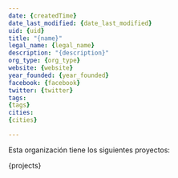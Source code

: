 ```yaml
---
date: {createdTime}
date_last_modified: {date_last_modified}
uid: {uid}
title: "{name}"
legal_name: {legal_name}
description: "{description}"
org_type: {org_type}
website: {website}
year_founded: {year_founded}
facebook: {facebook}
twitter: {twitter}
tags:
{tags}
cities: 
{cities}

---
```


Esta organización tiene los siguientes proyectos:

{projects}

